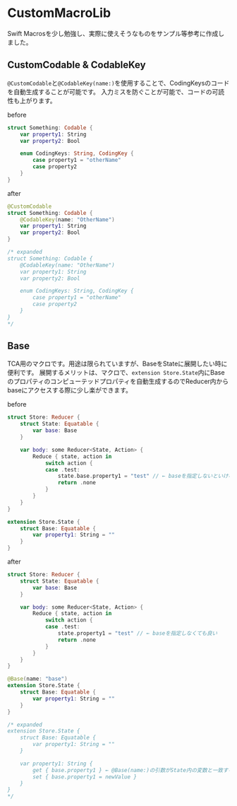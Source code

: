 # CustomMacroLib
Swift Macrosを少し勉強し、実際に使えそうなものをサンプル等参考に作成しました。

## CustomCodable & CodableKey
`@CustomCodable`と`@CodableKey(name:)`を使用することで、CodingKeysのコードを自動生成することが可能です。
入力ミスを防ぐことが可能で、コードの可読性も上がります。

before
```swift
struct Something: Codable {
    var property1: String
    var property2: Bool

    enum CodingKeys: String, CodingKey {
        case property1 = "otherName"
        case property2
    }
}
```
after
```swift
@CustomCodable
struct Something: Codable {
    @CodableKey(name: "OtherName")
    var property1: String
    var property2: Bool
}

/* expanded
struct Something: Codable {
    @CodableKey(name: "OtherName")
    var property1: String
    var property2: Bool

    enum CodingKeys: String, CodingKey {
        case property1 = "otherName"
        case property2
    }
}
*/
```

## Base
TCA用のマクロです。用途は限られていますが、BaseをStateに展開したい時に便利です。
展開するメリットは、マクロで、`extension Store.State`内にBaseのプロパティのコンピューテッドプロパティを自動生成するのでReducer内からbaseにアクセスする際に少し楽ができます。

before
```swift
struct Store: Reducer {
    struct State: Equatable {
        var base: Base
    }

    var body: some Reducer<State, Action> {
        Reduce { state, action in
            switch action {
            case .test:
                state.base.property1 = "test" // ← baseを指定しないといけない
                return .none
            }            
        }
    }
}

extension Store.State {
    struct Base: Equatable {
        var property1: String = ""
    }
}
```
after
```swift
struct Store: Reducer {
    struct State: Equatable {
        var base: Base
    }

    var body: some Reducer<State, Action> {
        Reduce { state, action in
            switch action {
            case .test:
                state.property1 = "test" // ← baseを指定しなくても良い
                return .none
            }            
        }
    }
}

@Base(name: "base")
extension Store.State {
    struct Base: Equatable {
        var property1: String = ""
    }
}

/* expanded
extension Store.State {
    struct Base: Equatable {
        var property1: String = ""
    }

    var property1: String {
        get { base.property1 } ← @Base(name:)の引数がState内の変数と一致する
        set { base.property1 = newValue }
    }
}
*/
```